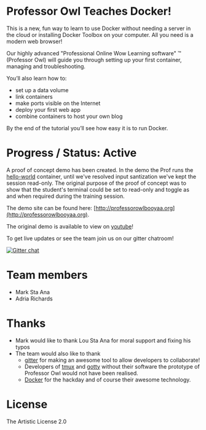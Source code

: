 # Professor Owl Teaches Docker!

This is a new, fun way to learn to use Docker without needing a server in the 
cloud or installing Docker Toolbox on your computer. All you need is a modern 
web browser! 

Our highly advanced "Professional Online Wow Learning software" &trade; 
(Professor Owl) will guide you through setting up your first container, 
managing and troubleshooting.

You’ll also learn how to:
- set up a data volume
- link containers
- make ports visible on the Internet
- deploy your first web app
- combine containers to host your own blog

By the end of the tutorial you’ll see how easy it is to run Docker.

# Progress / Status: Active

A proof of concept demo has been created. In the demo the Prof runs the 
[hello-world](https://hub.docker.com/_/hello-world) container, until we've resolved input santization we've kept the session read-only.  The original purpose of the proof of 
concept was to show that the student's terminal could be set to read-only and 
toggle as and when required during the training session.

The demo site can be found here: [http://professorowlbooyaa.org](http://professorowlbooyaa.org).

The original demo is available to view on [youtube](https://youtu.be/W4i7fzvy38U)!

To get live updates or see the team join us on our gitter chatroom!

[![Gitter chat](https://badges.gitter.im/gitterHQ/gitter.png)](https://gitter.im/booyaa/ProfessorOwl)


# Team members

- Mark Sta Ana
- Adria Richards

# Thanks

- Mark would like to thank Lou Sta Ana for moral support and fixing his typos
- The team would also like to thank
  - [gitter](https://gitter.im) for making an awesome tool to allow developers 
      to collaborate!
  - Developers of [tmux](https://github.com/tmux/tmux) and 
      [gotty](https://github.com/yudai/gotty) without their software the 
      prototype of Professor Owl would not have been realised.
  - [Docker](http://docker.com/) for the hackday and of course their awesome
      technology.

# License

The Artistic License 2.0



